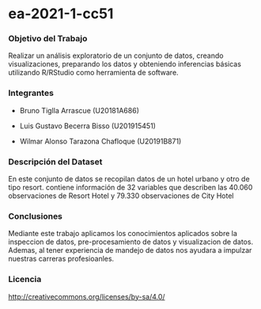 # ea-2021-1-cc51




### Objetivo del Trabajo


Realizar un análisis exploratorio de un conjunto de datos, creando visualizaciones, preparando los datos y obteniendo inferencias básicas utilizando R/RStudio como herramienta de software.




### Integrantes

- Bruno Tiglla Arrascue (U20181A686)	

- Luis Gustavo Becerra Bisso (U201915451)	

- Wilmar Alonso Tarazona Chafloque (U20191B871)





### Descripción del Dataset

En este conjunto de datos se recopilan datos de un hotel urbano y otro de tipo resort. contiene información de 32 variables que describen las 40.060 observaciones de Resort Hotel y 79.330 observaciones de City Hotel





### Conclusiones


Mediante este trabajo aplicamos los conocimientos aplicados sobre la inspeccion de datos, pre-procesamiento de datos y visualizacion de datos. Ademas, al tener experiencia de mandejo de datos nos ayudara a impulzar nuestras carreras profesioanles.




### Licencia


http://creativecommons.org/licenses/by-sa/4.0/





